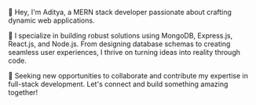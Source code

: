 👋 Hey, I'm Aditya, a MERN stack developer passionate about crafting dynamic web applications.

🚀 I specialize in building robust solutions using MongoDB, Express.js, React.js, and Node.js. From designing database schemas to creating seamless user experiences, I thrive on turning ideas into reality through code.

💼 Seeking new opportunities to collaborate and contribute my expertise in full-stack development. Let's connect and build something amazing together!

<!---
adityalowanshi/adityalowanshi is a ✨ special ✨ repository because its `README.md` (this file) appears on your GitHub profile.
You can click the Preview link to take a look at your changes.
--->
